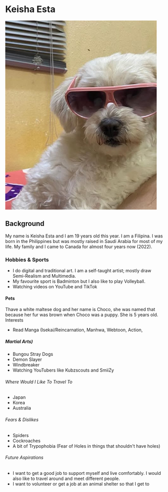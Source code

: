 # Keisha Esta
![A picture of a cute puppy](/images/choco.jpg)


## Background
My name is Keisha Esta and I am 19 years old this year.
I am a Filipina. I was born in the Philippines but was mostly raised in Saudi Arabia for most of my life. My family and I came to Canada for almost four years now (2022).

### Hobbies & Sports
- I do digital and traditional art. I am a self-taught artist; mostly draw Semi-Realism and Multimedia.
- My favourite sport is Badminton but I also like to play Volleyball.
- Watching videos on YouTube and TikTok

#### Pets
Thave a white maltese dog and her name is Choco, she was named that because her fur was brown when Choco was a puppy. She is 5 years old.
Interests
- Read Manga (Isekai/Reincarnation, Manhwa, Webtoon, Action,

##### Martial Arts)
- Bungou Stray Dogs
- Demon Slayer
- Windbreaker
- Watching YouTubers like Kubzscouts and SmiiZy

###### Where Would I Like To Travel To
- Japan
- Korea
- Australia

###### Fears & Dislikes
- Spiders
- Cockroaches
- A bit of Trypophobia (Fear of Holes in things that shouldn't have holes)

###### Future Aspirations
- I want to get a good job to support myself and live comfortably. I would also like to travel around and meet different people.
- I want to volunteer or get a job at an animal shelter so that I get to
